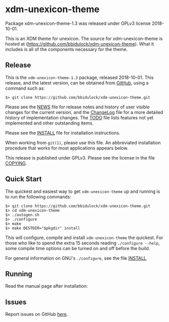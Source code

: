 [xdm-unexicon-theme -- read me first file.  2018-10-01]: #

xdm-unexicon-theme
===============

Package xdm-unexicon-theme-1.3 was released under GPLv3 license 2018-10-01.

This is an XDM theme for unexicon.  The source for xdm-unexicon-theme
is hosted at (https://github.com/bbidulock/xdm-unexicon-theme).  What it includes
is all of the components necessary for the theme.


Release
-------

This is the `xdm-unexicon-theme-1.3` package, released 2018-10-01.  This
release, and the latest version, can be obtained from [GitHub][1], using
a command such as:

    $> git clone https://github.com/bbidulock/xdm-unexicon-theme.git

Please see the [NEWS][3] file for release notes and history of user
visible changes for the current version, and the [ChangeLog][4] file for
a more detailed history of implementation changes.  The [TODO][5] file
lists features not yet implemented and other outstanding items.

Please see the [INSTALL][7] file for installation instructions.

When working from `git(1)`, please use this file.  An abbreviated
installation procedure that works for most applications appears below.

This release is published under GPLv3.  Please see the license in the
file [COPYING][9].


Quick Start
-----------

The quickest and easiest way to get `xdm-unexicon-theme` up and running is to run
the following commands:

    $> git clone https://github.com/bbidulock/xdm-unexicon-theme.git
    $> cd xdm-unexicon-theme
    $> ./autogen.sh
    $> ./configure
    $> make
    $> make DESTDIR="$pkgdir" install

This will configure, compile and install `xdm-unexicon-theme` the quickest.  For
those who like to spend the extra 15 seconds reading `./configure
--help`, some compile time options can be turned on and off before the
build.

For general information on GNU's `./configure`, see the file
[INSTALL][7].


Running
-------

Read the manual page after installation:


Issues
------

Report issues on GitHub [here][2].



[1]: https://github.com/bbidulock/xdm-unexicon-theme
[2]: https://github.com/bbidulock/xdm-unexicon-theme/issues
[3]: https://github.com/bbidulock/xdm-unexicon-theme/blob/1.3/NEWS
[4]: https://github.com/bbidulock/xdm-unexicon-theme/blob/1.3/ChangeLog
[5]: https://github.com/bbidulock/xdm-unexicon-theme/blob/1.3/TODO
[6]: https://github.com/bbidulock/xdm-unexicon-theme/blob/1.3/COMPLIANCE
[7]: https://github.com/bbidulock/xdm-unexicon-theme/blob/1.3/INSTALL
[8]: https://github.com/bbidulock/xdm-unexicon-theme/blob/1.3/LICENSE
[9]: https://github.com/bbidulock/xdm-unexicon-theme/blob/1.3/COPYING

[ vim: set ft=markdown sw=4 tw=72 nocin nosi fo+=tcqlorn spell: ]: #
